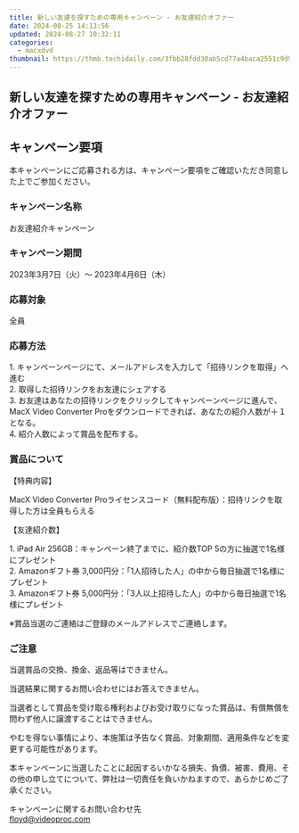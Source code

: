 ```yaml
---
title: 新しい友達を探すための専用キャンペーン - お友達紹介オファー
date: 2024-08-25 14:13:56
updated: 2024-08-27 10:32:11
categories:
  - macxdvd
thumbnail: https://thmb.techidaily.com/3fbb28fdd30ab5cd77a4baca2551c9d92b27e18215ac7c02404eb389cacb68b2.jpg
---
```


## 新しい友達を探すための専用キャンペーン - お友達紹介オファー

## キャンペーン要項

本キャンペーンにご応募される方は、キャンペーン要項をご確認いただき同意した上でご参加ください。

### キャンペーン名称

お友達紹介キャンペーン

### キャンペーン期間

2023年3月7日（火）～ 2023年4月6日（木）

### 応募対象

全員

### 応募方法

1\. キャンペーンページにて、メールアドレスを入力して「招待リンクを取得」へ進む  
 2\. 取得した招待リンクをお友達にシェアする  
 3\. お友達はあなたの招待リンクをクリックしてキャンペーンページに進んで、MacX Video Converter Proをダウンロードできれば、あなたの紹介人数が＋１となる。  
 4\. 紹介人数によって賞品を配布する。

### 賞品について

【特典内容】

MacX Video Converter Proライセンスコード（無料配布版）：招待リンクを取得した方は全員もらえる

【友達紹介数】

1\. iPad Air 256GB：キャンペーン終了までに、紹介数TOP 5の方に抽選で1名様にプレゼント  
 2\. Amazonギフト券 3,000円分：「1人招待した人」の中から毎日抽選で1名様にプレゼント  
 3\. Amazonギフト券 5,000円分：「3人以上招待した人」の中から毎日抽選で1名様にプレゼント

※賞品当選のご連絡はご登録のメールアドレスでご連絡します。

### ご注意

当選賞品の交換、換金、返品等はできません。

当選結果に関するお問い合わせにはお答えできません。

当選者として賞品を受け取る権利およびお受け取りになった賞品は、有償無償を問わず他人に譲渡することはできません。

やむを得ない事情により、本施策は予告なく賞品、対象期間、適用条件などを変更する可能性があります。

本キャンペーンに当選したことに起因するいかなる損失、負債、被害、費用、その他の申し立てについて、弊社は一切責任を負いかねますので、あらかじめご了承ください。

キャンペーンに関するお問い合わせ先  
[floyd@videoproc.com](https://tools.techidaily.com/macxdvd/products/)

<ins class="adsbygoogle"
     style="display:block"
     data-ad-format="autorelaxed"
     data-ad-client="ca-pub-7571918770474297"
     data-ad-slot="1223367746"></ins>



<ins class="adsbygoogle"
     style="display:block"
     data-ad-client="ca-pub-7571918770474297"
     data-ad-slot="8358498916"
     data-ad-format="auto"
     data-full-width-responsive="true"></ins>
